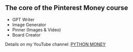 ## The core of the Pinterest Money course

- GPT Writer
- Image Generator
- Pinner (Images & Video)
- Board Creator

Details on my YouTube channel: [PYTHON MONEY](https://www.youtube.com/channel/UCfK-JZEvIsaqQtJsewZdQJQ)